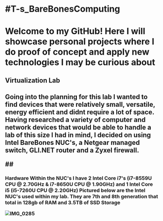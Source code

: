<h1>#T-s_BareBonesComputing<h1>
Welcome to my GitHub!
Here I will showcase personal projects where I do proof of concept and apply new technologies I may be curious about
<h2> Virtualization Lab<h2>
	Going into the planning for this lab I wanted to find devices that were relatively small, versatile, energy efficient and didnt require a lot of space.
	Having researched a variety of computer and network devices that would be able to handle a lab of this size I had in mind, I decided on using Intel BareBones NUC's, a Netgear managed switch, GLI.NET router and a Zyxel firewall.
		
   ##<h3> Hardware
     Within the NUC's I have 2 Intel Core i7's (i7-8559U CPU @ 2.70GHz & i7-8650U CPU @ 1.90GHz) and 1 Intel Core i5 (i5-7260U CPU @ 2.20GHz)
     Pictured below are the Intel NUC's used within my lab. They are 7th and 8th generation that total in 128gb of RAM and 3.5TB of SSD Storage
  
![IMG_0285](https://user-images.githubusercontent.com/67407192/115975104-c6e9b280-a516-11eb-9f60-9742850b5acc.JPG)

